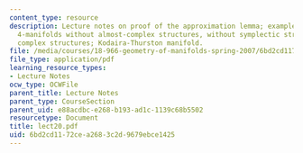 ```yaml
---
content_type: resource
description: Lecture notes on proof of the approximation lemma; examples of compact
  4-manifolds without almost-complex structures, without symplectic structures, without
  complex structures; Kodaira-Thurston manifold.
file: /media/courses/18-966-geometry-of-manifolds-spring-2007/6bd2cd1172cea2683c2d9679ebce1425_lect20.pdf
file_type: application/pdf
learning_resource_types:
- Lecture Notes
ocw_type: OCWFile
parent_title: Lecture Notes
parent_type: CourseSection
parent_uid: e88acdbc-e268-b193-ad1c-1139c68b5502
resourcetype: Document
title: lect20.pdf
uid: 6bd2cd11-72ce-a268-3c2d-9679ebce1425
---
```

